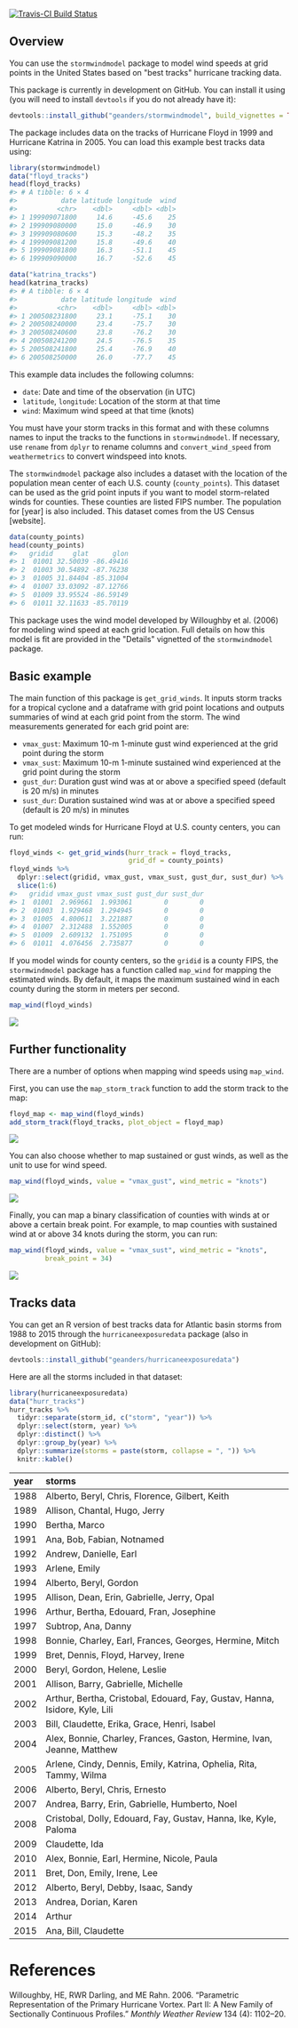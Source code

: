 
<!-- README.md is generated from README.Rmd. Please edit that file -->
[![Travis-CI Build Status](https://api.travis-ci.org/geanders/stormwindmodel.svg?branch=master)](https://travis-ci.org/geanders/stormwindmodel)

Overview
--------

You can use the `stormwindmodel` package to model wind speeds at grid points in the United States based on "best tracks" hurricane tracking data.

This package is currently in development on GitHub. You can install it using (you will need to install `devtools` if you do not already have it):

``` r
devtools::install_github("geanders/stormwindmodel", build_vignettes = TRUE)
```

The package includes data on the tracks of Hurricane Floyd in 1999 and Hurricane Katrina in 2005. You can load this example best tracks data using:

``` r
library(stormwindmodel)
data("floyd_tracks")
head(floyd_tracks)
#> # A tibble: 6 × 4
#>           date latitude longitude  wind
#>          <chr>    <dbl>     <dbl> <dbl>
#> 1 199909071800     14.6     -45.6    25
#> 2 199909080000     15.0     -46.9    30
#> 3 199909080600     15.3     -48.2    35
#> 4 199909081200     15.8     -49.6    40
#> 5 199909081800     16.3     -51.1    45
#> 6 199909090000     16.7     -52.6    45
```

``` r
data("katrina_tracks")
head(katrina_tracks)
#> # A tibble: 6 × 4
#>           date latitude longitude  wind
#>          <chr>    <dbl>     <dbl> <dbl>
#> 1 200508231800     23.1     -75.1    30
#> 2 200508240000     23.4     -75.7    30
#> 3 200508240600     23.8     -76.2    30
#> 4 200508241200     24.5     -76.5    35
#> 5 200508241800     25.4     -76.9    40
#> 6 200508250000     26.0     -77.7    45
```

This example data includes the following columns:

-   `date`: Date and time of the observation (in UTC)
-   `latitude`, `longitude`: Location of the storm at that time
-   `wind`: Maximum wind speed at that time (knots)

You must have your storm tracks in this format and with these columns names to input the tracks to the functions in `stormwindmodel`. If necessary, use `rename` from `dplyr` to rename columns and `convert_wind_speed` from `weathermetrics` to convert windspeed into knots.

The `stormwindmodel` package also includes a dataset with the location of the population mean center of each U.S. county (`county_points`). This dataset can be used as the grid point inputs if you want to model storm-related winds for counties. These counties are listed FIPS number. The population for \[year\] is also included. This dataset comes from the US Census \[website\].

``` r
data(county_points)
head(county_points)
#>   gridid     glat      glon
#> 1  01001 32.50039 -86.49416
#> 2  01003 30.54892 -87.76238
#> 3  01005 31.84404 -85.31004
#> 4  01007 33.03092 -87.12766
#> 5  01009 33.95524 -86.59149
#> 6  01011 32.11633 -85.70119
```

This package uses the wind model developed by Willoughby et al. (2006) for modeling wind speed at each grid location. Full details on how this model is fit are provided in the "Details" vignetted of the `stormwindmodel` package.

Basic example
-------------

The main function of this package is `get_grid_winds`. It inputs storm tracks for a tropical cyclone and a dataframe with grid point locations and outputs summaries of wind at each grid point from the storm. The wind measurements generated for each grid point are:

-   `vmax_gust`: Maximum 10-m 1-minute gust wind experienced at the grid point during the storm
-   `vmax_sust`: Maximum 10-m 1-minute sustained wind experienced at the grid point during the storm
-   `gust_dur`: Duration gust wind was at or above a specified speed (default is 20 m/s) in minutes
-   `sust_dur`: Duration sustained wind was at or above a specified speed (default is 20 m/s) in minutes

To get modeled winds for Hurricane Floyd at U.S. county centers, you can run:

``` r
floyd_winds <- get_grid_winds(hurr_track = floyd_tracks,
                              grid_df = county_points)
floyd_winds %>%
  dplyr::select(gridid, vmax_gust, vmax_sust, gust_dur, sust_dur) %>%
  slice(1:6)
#>   gridid vmax_gust vmax_sust gust_dur sust_dur
#> 1  01001  2.969661  1.993061        0        0
#> 2  01003  1.929468  1.294945        0        0
#> 3  01005  4.800611  3.221887        0        0
#> 4  01007  2.312488  1.552005        0        0
#> 5  01009  2.609132  1.751095        0        0
#> 6  01011  4.076456  2.735877        0        0
```

If you model winds for county centers, so the `gridid` is a county FIPS, the `stormwindmodel` package has a function called `map_wind` for mapping the estimated winds. By default, it maps the maximum sustained wind in each county during the storm in meters per second.

``` r
map_wind(floyd_winds)
```

![](README-unnamed-chunk-8-1.png)

Further functionality
---------------------

There are a number of options when mapping wind speeds using `map_wind`.

First, you can use the `map_storm_track` function to add the storm track to the map:

``` r
floyd_map <- map_wind(floyd_winds)
add_storm_track(floyd_tracks, plot_object = floyd_map)
```

![](README-unnamed-chunk-9-1.png)

You can also choose whether to map sustained or gust winds, as well as the unit to use for wind speed.

``` r
map_wind(floyd_winds, value = "vmax_gust", wind_metric = "knots")
```

![](README-unnamed-chunk-10-1.png)

Finally, you can map a binary classification of counties with winds at or above a certain break point. For example, to map counties with sustained wind at or above 34 knots during the storm, you can run:

``` r
map_wind(floyd_winds, value = "vmax_sust", wind_metric = "knots",
         break_point = 34)
```

![](README-unnamed-chunk-11-1.png)

Tracks data
-----------

You can get an R version of best tracks data for Atlantic basin storms from 1988 to 2015 through the `hurricaneexposuredata` package (also in development on GitHub):

``` r
devtools::install_github("geanders/hurricaneexposuredata")
```

Here are all the storms included in that dataset:

``` r
library(hurricaneexposuredata)
data("hurr_tracks")
hurr_tracks %>% 
  tidyr::separate(storm_id, c("storm", "year")) %>%
  dplyr::select(storm, year) %>%
  dplyr::distinct() %>%
  dplyr::group_by(year) %>% 
  dplyr::summarize(storms = paste(storm, collapse = ", ")) %>% 
  knitr::kable()
```

| year | storms                                                                      |
|:-----|:----------------------------------------------------------------------------|
| 1988 | Alberto, Beryl, Chris, Florence, Gilbert, Keith                             |
| 1989 | Allison, Chantal, Hugo, Jerry                                               |
| 1990 | Bertha, Marco                                                               |
| 1991 | Ana, Bob, Fabian, Notnamed                                                  |
| 1992 | Andrew, Danielle, Earl                                                      |
| 1993 | Arlene, Emily                                                               |
| 1994 | Alberto, Beryl, Gordon                                                      |
| 1995 | Allison, Dean, Erin, Gabrielle, Jerry, Opal                                 |
| 1996 | Arthur, Bertha, Edouard, Fran, Josephine                                    |
| 1997 | Subtrop, Ana, Danny                                                         |
| 1998 | Bonnie, Charley, Earl, Frances, Georges, Hermine, Mitch                     |
| 1999 | Bret, Dennis, Floyd, Harvey, Irene                                          |
| 2000 | Beryl, Gordon, Helene, Leslie                                               |
| 2001 | Allison, Barry, Gabrielle, Michelle                                         |
| 2002 | Arthur, Bertha, Cristobal, Edouard, Fay, Gustav, Hanna, Isidore, Kyle, Lili |
| 2003 | Bill, Claudette, Erika, Grace, Henri, Isabel                                |
| 2004 | Alex, Bonnie, Charley, Frances, Gaston, Hermine, Ivan, Jeanne, Matthew      |
| 2005 | Arlene, Cindy, Dennis, Emily, Katrina, Ophelia, Rita, Tammy, Wilma          |
| 2006 | Alberto, Beryl, Chris, Ernesto                                              |
| 2007 | Andrea, Barry, Erin, Gabrielle, Humberto, Noel                              |
| 2008 | Cristobal, Dolly, Edouard, Fay, Gustav, Hanna, Ike, Kyle, Paloma            |
| 2009 | Claudette, Ida                                                              |
| 2010 | Alex, Bonnie, Earl, Hermine, Nicole, Paula                                  |
| 2011 | Bret, Don, Emily, Irene, Lee                                                |
| 2012 | Alberto, Beryl, Debby, Isaac, Sandy                                         |
| 2013 | Andrea, Dorian, Karen                                                       |
| 2014 | Arthur                                                                      |
| 2015 | Ana, Bill, Claudette                                                        |

References
==========

Willoughby, HE, RWR Darling, and ME Rahn. 2006. “Parametric Representation of the Primary Hurricane Vortex. Part II: A New Family of Sectionally Continuous Profiles.” *Monthly Weather Review* 134 (4): 1102–20.
